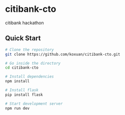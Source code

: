 # citibank-cto
citibank hackathon


## Quick Start

```bash
# Clone the repository
git clone https://github.com/koxuan/citibank-cto.git

# Go inside the directory
cd citibank-cto

# Install dependencies
npm install

# Install flask
pip install flask

# Start development server
npm run dev


```
